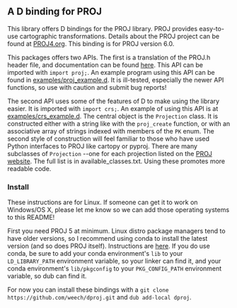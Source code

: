 ## A D binding for PROJ
This library offers D bindings for the PROJ library. PROJ provides easy-to-use
cartographic transformations. Details about the PROJ project can be found at
[PROJ4.org](https://PROJ4.org/). This binding is for PROJ version 6.0.

This packages offers two APIs. The first is a translation of the PROJ.h header file, and
documentation can be found [here](https://PROJ4.org/development/reference/functions.html).
This API can be imported with `import proj;`. An example program using this API can be found
in [examples/proj_example.d](examples/proj_example.d). It is ill-tested, especially the newer API
functions, so use with caution and submit bug reports!

The second API uses some of the features of D to make using the library easier. It is imported with
`import crs;`. An example of using this API is at [examples/crs_example.d](examples/crs_example.d).
The central object is the `Projection` class. It is constructed either with a
string like with the `proj_create` function, or with an associative array of strings indexed
with members of the `PK` enum. The second style of construction will feel familiar to those who have
used Python interfaces to PROJ like cartopy or pyproj. There are many subclasses of `Projection`
--one for each projection listed on the
[PROJ website](https://PROJ4.org/operations/projections/index.html). The full list is in
available_classes.txt. Using these promotes more readable code.

### Install
These instructions are for Linux. If someone can get it to work on Windows/OS X, please let
me know so we can add those operating systems to this README!

First you need PROJ 5 at minimum. Linux distro package managers tend to have older versions, so
I recommend using conda to install the latest version (and so does PROJ itself). Instructions
are [here](https://proj4.org/install.html#conda). If you do use conda, be sure to add your conda
environment's `lib` to your `LD_LIBRARY_PATH` environment variable, so your linker can find it,
and your conda environment's `lib/pkgconfig` to your `PKG_CONFIG_PATH` environment variable,
so dub can find it.

For now you can install these bindings with a `git clone https://github.com/weech/dproj.git` and
`dub add-local dproj`.

